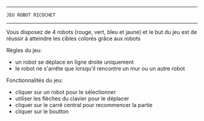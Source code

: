 --------------------------
    JEU ROBOT RICOCHET
--------------------------

Vous disposez de 4 robots (rouge, vert, bleu et jaune) et le but du jeu est de réussir à atteindre les cibles colorés grâce aux robots

Règles du jeu:
- un robot se déplace en ligne droite uniquement
- le robot ne s'arrête que lorsqu'il rencontre un mur ou un autre robot

Fonctionnalités du jeu:
- cliquer sur un robot pour le sélectionner
- utiliser les flèches du clavier pour le déplacer
- cliquer sur le carré central pour recommencer la partie
- cliquer sur le boutton
